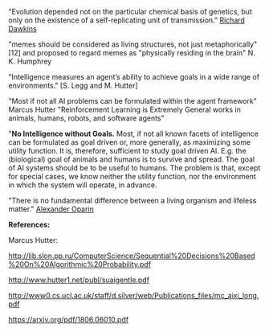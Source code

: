 

"Evolution depended not on the particular chemical basis of genetics, but only on the existence of a self-replicating unit of transmission." [Richard Dawkins](https://en.wikipedia.org/wiki/Richard_Dawkins)

"memes should be considered as living structures, not just metaphorically"[12] and proposed to regard memes as "physically residing in the brain" N. K. Humphrey

"Intelligence measures an agent’s ability to achieve goals in a wide range of environments." [S. Legg and M. Hutter]

"Most if not all AI problems can be formulated within the agent framework" Marcus Hutter
"Reinforcement Learning is Extremely General works in animals, humans, robots, and software agents"

"**No Intelligence without Goals.** Most, if not all known facets of intelligence can be formulated as goal driven or, more generally, as maximizing some utility function. It is, therefore, sufficient to study goal driven AI. E.g. the (biological) goal of animals and humans is to survive and spread. The goal of AI systems should be to be useful to humans. The problem is that, except for special cases, we know neither the utility function, nor the environment in which the system will operate, in advance. 

"There is no fundamental difference between a living organism and lifeless matter." [Alexander Oparin](https://en.wikipedia.org/wiki/Alexander_Oparin)

**References:**

Marcus Hutter:

http://lib.slon.pp.ru/ComputerScience/Sequential%20Decisions%20Based%20On%20Algorithmic%20Probability.pdf

http://www.hutter1.net/publ/suaigentle.pdf

http://www0.cs.ucl.ac.uk/staff/d.silver/web/Publications_files/mc_aixi_long.pdf


https://arxiv.org/pdf/1806.06010.pdf

